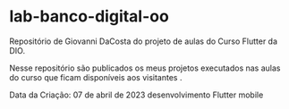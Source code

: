 # lab-banco-digital-oo
Repositório de Giovanni DaCosta do projeto de aulas do Curso Flutter da DIO. 

Nesse repositório são publicados os meus projetos executados nas aulas do curso que ficam disponíveis aos visitantes .



Data da Criação: 07 de abril de 2023
desenvolvimento Flutter mobile

